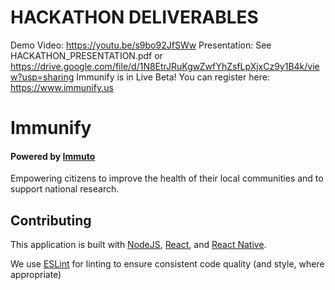 # HACKATHON DELIVERABLES
Demo Video: <a href="https://youtu.be/s9bo92JfSWw">https://youtu.be/s9bo92JfSWw</a>
Presentation: See HACKATHON_PRESENTATION.pdf or <a href="https://drive.google.com/file/d/1N8EtrJRuKgwZwfYhZsfLpXjxCz9y1B4k/view?usp=sharing">https://drive.google.com/file/d/1N8EtrJRuKgwZwfYhZsfLpXjxCz9y1B4k/view?usp=sharing</a>
Immunify is in Live Beta! You can register here: <a href="https://www.immunify.us">https://www.immunify.us</a>


# Immunify

#### Powered by <a href='https://www.immuto.io'>Immuto</a>

Empowering citizens to improve the health of their local communities and to support national research.

## Contributing
This application is built with <a href='https://nodejs.org/en/'>NodeJS</a>, 
<a href='https://reactjs.org/'>React</a>, and <a href='https://reactnative.dev/'>React Native</a>. 

We use <a href='https://eslint.org/docs/user-guide/getting-started'>ESLint</a> 
for linting to ensure consistent code quality (and style, where appropriate)
